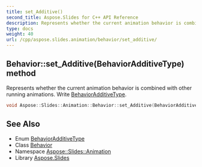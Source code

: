 ```yaml
---
title: set_Additive()
second_title: Aspose.Slides for C++ API Reference
description: Represents whether the current animation behavior is combined with other running animations. Write BehaviorAdditiveType.
type: docs
weight: 40
url: /cpp/aspose.slides.animation/behavior/set_additive/
---
```

## Behavior::set_Additive(BehaviorAdditiveType) method


Represents whether the current animation behavior is combined with other running animations. Write [BehaviorAdditiveType](../../behavioradditivetype/).

```cpp
void Aspose::Slides::Animation::Behavior::set_Additive(BehaviorAdditiveType value) override
```

## See Also

* Enum [BehaviorAdditiveType](../behavioradditivetype/)
* Class [Behavior](./)
* Namespace [Aspose::Slides::Animation](../)
* Library [Aspose.Slides](../../)